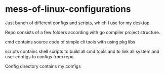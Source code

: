 # mess-of-linux-configurations

Just bunch of different configs and scripts, which I use for my desktop. 

Repo consists of a few folders according with go compiler project structure.

cmd contains source code of simple cli tools with using pkg libs

scripts contains shell scripts to build all cmd tools and to link all system and user configs to configs from repo.

Config directory contains my configs
